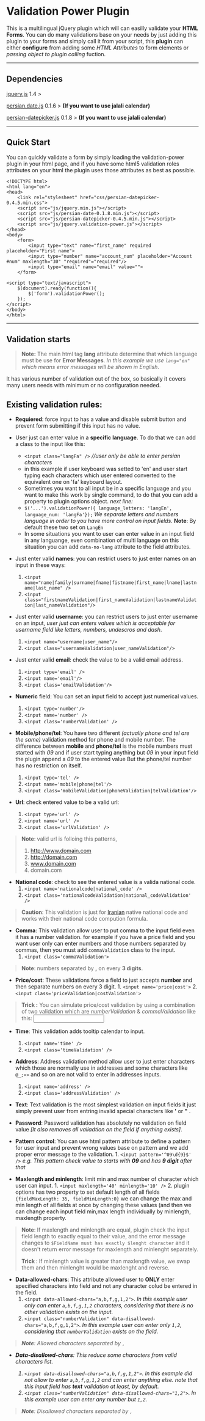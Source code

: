 Validation Power Plugin
====================


This is a multilingual jQuery plugin which will can easilly validate your **HTML Forms**. You can do many validations base on your needs by just adding this plugin to your forms and simply call it from your script, this **plugin** can either **configure** from adding some <i>HTML Attributes</i> to form elements or <i>passing object to plugin calling</i> fuction.

----------
Dependencies
--------------------
[jquery.js](http://jquery.org/) 1.4 >

[persian.date.js](http://babakhani.github.io/PersianWebToolkit/doc/persiandate/0.1.8/) 0.1.6 > **(If you want to use jalali calendar)**

[persian-datepicker.js](http://babakhani.github.io/PersianWebToolkit/doc/datepicker/0.4.5/) 0.1.8 > **(If you want to use jalali calendar)**


----------
Quick Start
----------------

You can quickly validate a form by simply loading the validation-power plugin in your html page, and if you have some html5 validation roles attributes on your html the plugin uses those attributes as best as possible.

    <!DOCTYPE html>
    <html lang="en">
    <head>
    	<link rel="stylesheet" href="css/persian-datepicker-0.4.5.min.css">
    	<script src="js/jquery.min.js"></script>
		<script src="js/persian-date-0.1.8.min.js"></script>
		<script src="js/persian-datepicker-0.4.5.min.js"></script>
		<script src="js/jquery.validation-power.js"></script>
    </head>
    <body>
	    <form>
		    <input type="text" name="first_name" required placeholder="First name">
		    <input type="number" name="account_num" placeholder="Account #num" maxlength="30" "required"="required"/>
		    <input type="email" name="email" value="">
	    </form>

	<script type="text/javascript">
		$(document).ready(function(){
			$('form').validationPower();
		});
	</script>
    </body>
    </html>


----------
Validation starts
-------------------------
> **Note:** The main html tag **lang** attribute determine that which language must be use for **Error Messages**. *In this example we use `lang="en"` which means error messages will be shown in English*.

It has various number of validation out of the box, so basically it covers many users needs with minimum or no configuration needed.

## Existing validation rules:

 - **Requiered**: force input to has a value and disable submit button and prevent form submitting if this input has no value.

 - User just can enter value in a **specific language**. To do that we can add a class to the input like this:
	 - `<input class="langFa" />` <i>//user only be able to enter persian characters</i>
	 - in this example if user keyboard was setted to 'en' and user start typing each characters which user entered converted to the equivalent one on 'fa' keyboard layout.
	 - Sometimes you want to all input be in a specific language and you want to make this work by single command, to do that you can add a property to plugin options object. <i>next line:</i>
	 - `$('...').validationPower({ language_letters: 'langEn', language_num: 'langFa'});` <i>We separate letters and numbers language in order to you have more control on input fields.</i> **Note**: By default these two set on `LangEn`
	 - In some situations you want to user can enter value in an input field in any languange, even combination of multi language on this situation you can add `data-no-lang` attribute to the field attributes.

 - Just enter valid **names**: you can restrict users to just enter names on an input in these ways:
	 1. `<input name="name|family|surname|fname|fistname|first_name|lname|lastname|last_name" />`
	 2. `<input class="firstnameValidation|first_nameValidation|lastnameValidation|last_nameValidation"/>`

 - Just enter valid **username**: you can restrict users to just enter username on an input, <i>user just can enters values which is acceptable for username field like letters, numbers, undescros and dash</i>.
	 1. `<input name="username|user_name"/>`
	 2. `<input class="usernameValidation|user_nameValidation"/>`

 - Just enter valid **email**: check the value to be a valid email address.
	 1. `<input type='email' />`
	 2. `<input name='email'/>`
	 3. `<input class='emailValidation'/>`

- **Numeric** field: You can set an input field to accept just numerical values.
	1. `<input type='number'/>`
	2. `<input name='number' />`
	3. `<input class='numberValidation' />`

- **Mobile/phone/tel**:  You have two different <i>(actually phone and tel are the same)</i> validation method for phone and mobile number. The difference between **mobile** and **phone/tel** is the mobile numbers must started with <i>09</i> and if user start typing anything but <i>09</i> in your input field the plugin append a <i>09</i> to the entered value But the phone/tel number has no restriction on itself.
	 1. `<input type='tel' />`
	 2. `<input name='mobile|phone|tel'/>`
	 3. `<input class='mobileValidation|phoneValidation|telValidation'/>`

- **Url**: check entered value to be a valid url:
	 1. `<input type='url' />`
	 2. `<input name='url' />`
	 3. `<input class='urlValidation' />`


> **Note**: valid url is folloing this patterns,
> 1. http://www.domain.com
> 2. http://domain.com
> 3. www.domain.com
> 4. domain.com

- **National code**:  check to see the entered value is a valida national code.
 	 1. `<input name='nationalcode|national_code' />`
 	 2. `<input class='nationalcodeValidation|national_codeValidation' />`

> **Caution**: This validation is just for [Iranian](https://en.wikipedia.org/wiki/Iran) native national code and works with their national code compution formula.

- **Comma**: This validation allow user to put comma to the input field even it has a number validation. for example if you have a price field and you want user only can enter numbers and those numbers separated by commas, then you must add `commaValidation` class to the input.
	1. `<input class='commaValidation'>`

> **Note**: numbers separated by **,** on every **3 digits**.

- **Price/cost**: These validations force a field to just accepts **number** and then separate numbers on every 3 digit.
		1. `<input name='price|cost'>`
		2. `<input class='priceValidation|costValidation'>`

> **Trick <i class='icon-magic'></i>:** You can simulate price/cost validation by using a combination of two validation which are <i>numberValidation</i> & <i>commaValidation</i>
> like this:
> <input type="number" class="commaValidation">

 - **Time**: This validation adds tooltip calendar to input.
	 1. `<input name='time' />`
	 2. `<input class='timeValidation' />`

 - **Address**:  Address validation method allow user to just enter characters which those are normally use in addresses and some characters like `@_;«»` and so on are not valid to enter in addresses inputs.
	 1. `<input name='address' />`
	 2. `<input class='addressValidation' />`

 - **Text**: Text validation is the most simplest validation on input fields it just simply prevent user from entring invalid special characters like **'** or  **"** .

 - **Password**: Password validation has absolutely no validation on field value <i>[It also removes all valiadtion on the field if anything exists]</i>.
 - **Pattern control**: You can use html pattern attribute to define a pattern for user input and prevent wrong values base on pattern and we add proper error message to the validation.
	 	 1. `<input pattern='^09\d{9}$' />` <i>e.g. This pattern check value to starts with **09** and has **9 digit** after that</i>

 - **Maxlength and minlength**: limit min and max number of character which user can input.
		 1. `<input maxlength='40' minlength='10' />`
		 2. plugin options has two property to set default length of all fields `{fieldMaxLength: 35, fieldMinLength:0}` we can change the max and min length of all fields at once by changing these values (and then we can change each input field min,max length individually by minlength, maxlength property.

> **Note**: If maxlength and minlength are equal, plugin check the input field length to exactly equal to their value, and the error message changes to `$FieldName must has exactly $lenght character` and it doesn't return error message for maxlength and minlenght separately.
>
> **Trick <i class='icon-magic'></i>**: If minlength value is greater than maxlength value, we swap them and then minlenght would be maxlenght and reverse.

 - **Data-allowed-chars**:  This attribute allowed user to **ONLY** enter specified characters into field and not any character colud be entered in the field.
	 1. `<input data-allowed-chars="a,b,f,g,1,2">`. <i>In this example user only can enter `a,b,f,g,1,2` characters, considering that there is no other validation exists on the input.</i>
	 2. `<input class="numberValidation" data-disallowed-chars="a,b,f,g,1,2">`. <i>In this example user can enter only `1,2`, considering that `numberValidation` exists on the field.

> **Note**: Allowed characters separated by `,`

 - **Data-disallowd-chars**: This reduce some characters from valid characters list.

	 1. `<input data-disallowed-chars="a,b,f,g,1,2">`. <i>In this example did not allow to enter `a,b,f,g,1,2` and can enter anything else.</i> note that this input field has **text** validation at least, by default.
	 2. `<input class="numberValidation" data-disallowed-chars="1,2">`. <i>In this example user can enter any number but `1,2`.</i>
> **Note**: Disallowed characters separated by `,`
